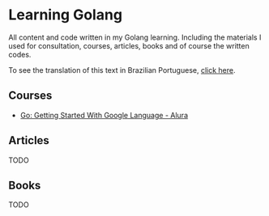 # Learning Golang
All content and code written in my Golang learning.  Including the materials I used for consultation, courses, articles, books and of course the written codes.

To see the translation of this text in Brazilian Portuguese, [click here](README_PT_BR.md).

## Courses

- [Go: Getting Started With Google Language - Alura](https://cursos.alura.com.br/course/golang)

## Articles

TODO

## Books

TODO

